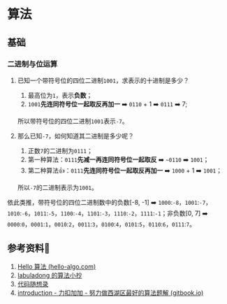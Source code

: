 # 算法

## 基础

### 二进制与位运算

1. 已知一个带符号位的四位二进制`1001`，求表示的十进制是多少？

   1. 最高位为`1`，表示**负数**；
   2. `1001`**先连同符号位一起取反再加一**  ➡️ `0110` + 1  ➡️ `0111`  ➡️ 7;

   所以带符号位的四位二进制`1001`表示`-7`。

2. 那么已知`-7`，如何知道其二进制是多少呢？

   1. 正数`7`的二进制为`0111`；
   2. 第一种算法：`0111`**先减一再连同符号位一起取反** ➡️ `~0110`  ➡️ `1001`；
   3. 第二种算法👍：`0111`**先连同符号位一起取反再加一** ➡️ `1000` + 1 ➡️ `1001`；

   所以`-7`的二进制表示为`1001`。 

依此类推，带符号位的四位二进制数中的负数[-8, -1] ➡️ `1000`:`-8`，`1001`:`-7`，`1010`:`-6`，`1011`:`-5`，`1100`:`-4`，`1101`:`-3`，`1110`:`-2`，`1111`:`-1`；非负数[0, 7] ➡️ `0000`:`0`，`0001`:`1`，`0010`:`2`，`0011`:`3`，`0100`:`4`，`0101`:`5`，`0110`:`6`，`0111`:`7`。

## 参考资料🎁

1. [Hello 算法 (hello-algo.com)](https://www.hello-algo.com/)
2. [labuladong 的算法小抄](https://labuladong.github.io/algo/)
3. [代码随想录](https://www.programmercarl.com/)
4. [introduction - 力扣加加 - 努力做西湖区最好的算法题解 (gitbook.io)](https://leetcode-solution-leetcode-pp.gitbook.io/leetcode-solution/)
